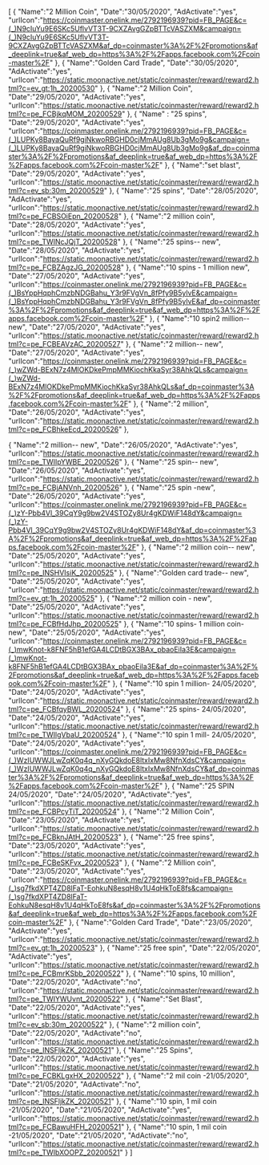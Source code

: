 [
  {
       "Name":"2 Million Coin",
       "Date":"30/05/2020",
       "AdActivate":"yes",
       "urlIcon":"https://coinmaster.onelink.me/2792196939?pid=FB_PAGE&c=(_)N9cIuYu9E6SKc5UflvVT3T-9CXZAvgGZpBTTcVASZXM&campaign=(_)N9cIuYu9E6SKc5UflvVT3T-9CXZAvgGZpBTTcVASZXM&af_dp=coinmaster%3A%2F%2Fpromotions&af_deeplink=true&af_web_dp=https%3A%2F%2Fapps.facebook.com%2Fcoin-master%2F"
   },
  {
       "Name":"Golden Card Trade",
       "Date":"30/05/2020",
       "AdActivate":"yes",
       "urlIcon":"https://static.moonactive.net/static/coinmaster/reward/reward2.html?c=ev_gt:1h_20200530"
   },
  {
       "Name":"2 Million Coin",
       "Date":"29/05/2020",
       "AdActivate":"yes",
       "urlIcon":"https://static.moonactive.net/static/coinmaster/reward/reward2.html?c=pe_FCBjkqMOM_20200529"
   },
  {
       "Name" : "25 spins",
       "Date":"29/05/2020",
       "AdActivate":"yes",
       "urlIcon":"https://coinmaster.onelink.me/2792196939?pid=FB_PAGE&c=(_)LUPKy8BayaQuRf9giNkwoRBGHD0cjMmAUg8Ub3gMo9g&campaign=(_)LUPKy8BayaQuRf9giNkwoRBGHD0cjMmAUg8Ub3gMo9g&af_dp=coinmaster%3A%2F%2Fpromotions&af_deeplink=true&af_web_dp=https%3A%2F%2Fapps.facebook.com%2Fcoin-master%2F"
   },
  {
       "Name":"set blast",
       "Date":"29/05/2020",
       "AdActivate":"yes",
       "urlIcon":"https://static.moonactive.net/static/coinmaster/reward/reward2.html?c=ev_sb:30m_20200529"
   },
  {
       "Name":"25 spins",
       "Date":"28/05/2020",
       "AdActivate":"yes",
       "urlIcon":"https://static.moonactive.net/static/coinmaster/reward/reward2.html?c=pe_FCBSOiEpn_20200528"
   },
  {
       "Name":"2 million coin",
       "Date":"28/05/2020",
       "AdActivate":"yes",
       "urlIcon":"https://static.moonactive.net/static/coinmaster/reward/reward2.html?c=pe_TWINcJQjT_20200528"
   },
  {
       "Name":"25 spins-- new",
       "Date":"28/05/2020",
       "AdActivate":"yes",
       "urlIcon":"https://static.moonactive.net/static/coinmaster/reward/reward2.html?c=pe_FCBZAgzJG_20200528"
   },
  {
       "Name":"10 spins - 1 million new",
       "Date":"27/05/2020",
       "AdActivate":"yes",
       "urlIcon":"https://coinmaster.onelink.me/2792196939?pid=FB_PAGE&c=(_)BsYppHqphCmzbNDGBahu_Y3r9FVgVn_8fPfy9B5ylvE&campaign=(_)BsYppHqphCmzbNDGBahu_Y3r9FVgVn_8fPfy9B5ylvE&af_dp=coinmaster%3A%2F%2Fpromotions&af_deeplink=true&af_web_dp=https%3A%2F%2Fapps.facebook.com%2Fcoin-master%2F"
   },
   {
       "Name":"10 spin2 million-- new",
       "Date":"27/05/2020",
       "AdActivate":"yes",
       "urlIcon":"https://static.moonactive.net/static/coinmaster/reward/reward2.html?c=pe_FCBEAVzAC_20200527"
   },
   {
       "Name":"2 million-- new",
       "Date":"27/05/2020",
       "AdActivate":"yes",
       "urlIcon":"https://coinmaster.onelink.me/2792196939?pid=FB_PAGE&c=(_)wZWd-BExN7z4MlOKDkePmpMMKiochKkaSyr38AhkQLs&campaign=(_)wZWd-BExN7z4MlOKDkePmpMMKiochKkaSyr38AhkQLs&af_dp=coinmaster%3A%2F%2Fpromotions&af_deeplink=true&af_web_dp=https%3A%2F%2Fapps.facebook.com%2Fcoin-master%2F"
   },
   {
       "Name":"2 million",
       "Date":"26/05/2020",
       "AdActivate":"yes",
       "urlIcon":"https://static.moonactive.net/static/coinmaster/reward/reward2.html?c=pe_FCBhkeEcd_20200526"
   },
  
   {
       "Name":"2 million-- new",
       "Date":"26/05/2020",
       "AdActivate":"yes",
       "urlIcon":"https://static.moonactive.net/static/coinmaster/reward/reward2.html?c=pe_TWIIpYWBE_20200526"
   },
   {
       "Name":"25 spin-- new",
       "Date":"26/05/2020",
       "AdActivate":"yes",
       "urlIcon":"https://static.moonactive.net/static/coinmaster/reward/reward2.html?c=pe_FCBjANVnh_20200526"
   },
  {
       "Name":"25 spin -new",
       "Date":"26/05/2020",
       "AdActivate":"yes",
       "urlIcon":"https://coinmaster.onelink.me/2792196939?pid=FB_PAGE&c=(_)zY-Pbb4Vl_39CqY9g9bw2V4STOZy8Ur4gKDWiF148dY&campaign=(_)zY-Pbb4Vl_39CqY9g9bw2V4STOZy8Ur4gKDWiF148dY&af_dp=coinmaster%3A%2F%2Fpromotions&af_deeplink=true&af_web_dp=https%3A%2F%2Fapps.facebook.com%2Fcoin-master%2F"
   },
   {
       "Name":"2 million coin-- new",
       "Date":"25/05/2020",
       "AdActivate":"yes",
       "urlIcon":"https://static.moonactive.net/static/coinmaster/reward/reward2.html?c=pe_INSHVIsiK_20200525"
   },
   {
       "Name":"Golden card trade-- new",
       "Date":"25/05/2020",
       "AdActivate":"yes",
       "urlIcon":"https://static.moonactive.net/static/coinmaster/reward/reward2.html?c=ev_gt:1h_20200525"
   },
   {
       "Name":"2 million coin - new",
       "Date":"25/05/2020",
       "AdActivate":"yes",
       "urlIcon":"https://static.moonactive.net/static/coinmaster/reward/reward2.html?c=pe_FCBfHdJhp_20200525"
   },
   {
       "Name":"10 spins- 1 million coin- new",
       "Date":"25/05/2020",
       "AdActivate":"yes",
       "urlIcon":"https://coinmaster.onelink.me/2792196939?pid=FB_PAGE&c=(_)mwKnot-k8FNF5hB1efGA4LCDtBGX3BAx_pbaoEiIa3E&campaign=(_)mwKnot-k8FNF5hB1efGA4LCDtBGX3BAx_pbaoEiIa3E&af_dp=coinmaster%3A%2F%2Fpromotions&af_deeplink=true&af_web_dp=https%3A%2F%2Fapps.facebook.com%2Fcoin-master%2F"
   },
  {
       "Name":"10 spin 1 million- 24/05/2020",
       "Date":"24/05/2020",
       "AdActivate":"yes",
       "urlIcon":"https://static.moonactive.net/static/coinmaster/reward/reward2.html?c=pe_FCBfqyBWL_20200524"
   },
  {
       "Name":"25 spins- 24/05/2020",
       "Date":"24/05/2020",
       "AdActivate":"yes",
       "urlIcon":"https://static.moonactive.net/static/coinmaster/reward/reward2.html?c=pe_TWIlgVbaU_20200524"
   },
    {
       "Name":"10 spin 1 mill- 24/05/2020",
       "Date":"24/05/2020",
       "AdActivate":"yes",
       "urlIcon":"https://coinmaster.onelink.me/2792196939?pid=FB_PAGE&c=(_)WzIUWWJLwZqK0q4q_nXyGQkdoE8ltxIxMw8NfnXdsCY&campaign=(_)WzIUWWJLwZqK0q4q_nXyGQkdoE8ltxIxMw8NfnXdsCY&af_dp=coinmaster%3A%2F%2Fpromotions&af_deeplink=true&af_web_dp=https%3A%2F%2Fapps.facebook.com%2Fcoin-master%2F"
   },
    {
       "Name":"25 SPIN 24/05/2020",
       "Date":"24/05/2020",
       "AdActivate":"yes",
       "urlIcon":"https://static.moonactive.net/static/coinmaster/reward/reward2.html?c=pe_FCBPcyTiT_20200524"
   },
    {
       "Name":"2 Million Coin",
       "Date":"23/05/2020",
       "AdActivate":"yes",
       "urlIcon":"https://static.moonactive.net/static/coinmaster/reward/reward2.html?c=pe_FCBknJAtH_20200523"
   },
    {
       "Name":"25 free spins",
       "Date":"23/05/2020",
       "AdActivate":"yes",
       "urlIcon":"https://static.moonactive.net/static/coinmaster/reward/reward2.html?c=pe_FCBeSKFvx_20200523"
   },
    {
       "Name":"2 Million coin",
       "Date":"23/05/2020",
       "AdActivate":"yes",
       "urlIcon":"https://coinmaster.onelink.me/2792196939?pid=FB_PAGE&c=(_)sg7fkdXPT4ZD8lFaT-EohkuN8esqH8v1U4qHkToE8fs&campaign=(_)sg7fkdXPT4ZD8lFaT-EohkuN8esqH8v1U4qHkToE8fs&af_dp=coinmaster%3A%2F%2Fpromotions&af_deeplink=true&af_web_dp=https%3A%2F%2Fapps.facebook.com%2Fcoin-master%2F"
   },
    {
       "Name":"Golden Card Trade",
       "Date":"23/05/2020",
       "AdActivate":"yes",
       "urlIcon":"https://static.moonactive.net/static/coinmaster/reward/reward2.html?c=ev_gt:1h_20200523"
   },
    {
       "Name":"25 free spin",
       "Date":"22/05/2020",
       "AdActivate":"yes",
       "urlIcon":"https://static.moonactive.net/static/coinmaster/reward/reward2.html?c=pe_FCBmrKSbb_20200522"
   },
    {
       "Name":"10 spins, 10 million",
       "Date":"22/05/2020",
       "AdActivate":"no",
       "urlIcon":"https://static.moonactive.net/static/coinmaster/reward/reward2.html?c=pe_TWIYWUvnt_20200522"
   },
    {
       "Name":"Set Blast",
       "Date":"22/05/2020",
       "AdActivate":"yes",
       "urlIcon":"https://static.moonactive.net/static/coinmaster/reward/reward2.html?c=ev_sb:30m_20200522"
   },
    {
       "Name":"2 million coin",
       "Date":"22/05/2020",
       "AdActivate":"no",
       "urlIcon":"https://static.moonactive.net/static/coinmaster/reward/reward2.html?c=pe_INSFljkZK_20200521"
   },
    {
       "Name":"25 Spins",
       "Date":"22/05/2020",
       "AdActivate":"yes",
       "urlIcon":"https://static.moonactive.net/static/coinmaster/reward/reward2.html?c=pe_FCBKLgxHX_20200522"
   },
    {
       "Name":"2 mil coin -21/05/2020",
       "Date":"21/05/2020",
       "AdActivate":"no",
       "urlIcon":"https://static.moonactive.net/static/coinmaster/reward/reward2.html?c=pe_INSFljkZK_20200521"
   },
    {
       "Name":"10 spin, 1 mil coin -21/05/2020",
       "Date":"21/05/2020",
       "AdActivate":"yes",
       "urlIcon":"https://static.moonactive.net/static/coinmaster/reward/reward2.html?c=pe_FCBawuHFH_20200521"
   },
    {
       "Name":"10 spin, 1 mil coin -21/05/2020",
       "Date":"21/05/2020",
       "AdActivate":"no",
       "urlIcon":"https://static.moonactive.net/static/coinmaster/reward/reward2.html?c=pe_TWIbXOOPZ_20200521"
   }
]

